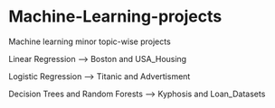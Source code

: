# Machine-Learning-projects

Machine learning minor topic-wise projects

Linear Regression --> Boston and USA_Housing

Logistic Regression --> Titanic and Advertisment

Decision Trees and Random Forests --> Kyphosis and Loan_Datasets
